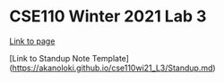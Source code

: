 # CSE110 Winter 2021 Lab 3

[Link to page](https://akanoloki.github.io/cse110wi21_L3/)

[Link to Standup Note Template] (https://akanoloki.github.io/cse110wi21_L3/Standup.md)